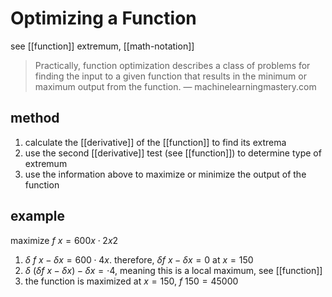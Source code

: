 # Optimizing a Function

see [[function]] extremum, [[math-notation]]

> Practically, function optimization describes a class of problems for finding the input to a given function that results in the minimum or maximum output from the function. &mdash; machinelearningmastery.com

## method

1. calculate the [[derivative]] of the [[function]] to find its extrema
2. use the second [[derivative]] test (see [[function]]) to determine type of extremum
3. use the information above to maximize or minimize the output of the function

## example

maximize $f\ x = 600x \cdot 2x2$

1. $\delta\ f\ x - \delta x = 600 \cdot 4x$. therefore, $\delta f\ x - \delta x = 0$ at $x = 150$
2. $\delta\ (\delta f\ x - \delta x) - \delta x = \cdot 4$, meaning this is a local maximum, see [[function]]
3. the function is maximized at $x = 150$, $f\ 150 = 45000$
